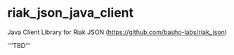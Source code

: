 riak_json_java_client
=====================

Java Client Library for Riak JSON (https://github.com/basho-labs/riak_json)

'''TBD'''
